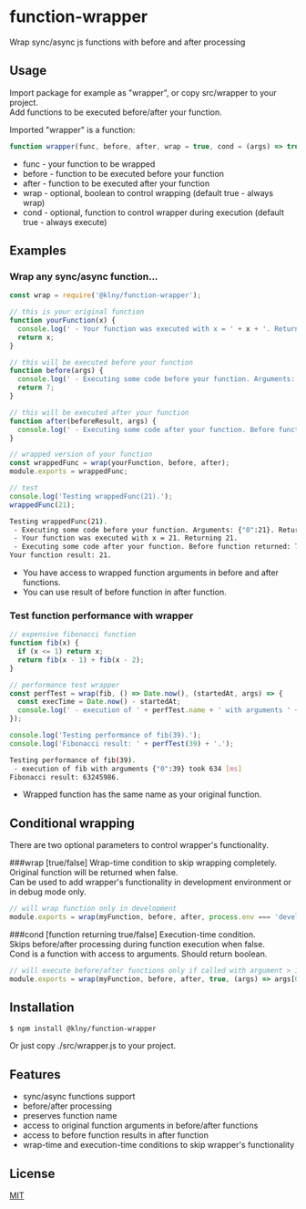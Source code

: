 # function-wrapper
Wrap sync/async js functions with before and after processing

## Usage
Import package for example as "wrapper", or copy src/wrapper to your project.  
Add functions to be executed before/after your function.  

Imported "wrapper" is a function:
```js
function wrapper(func, before, after, wrap = true, cond = (args) => true) {};
```
 * func - your function to be wrapped 
 * before - function to be executed before your function
 * after - function to be executed after your function
 * wrap - optional, boolean to control wrapping (default true - always wrap)
 * cond - optional, function to control wrapper during execution (default true - always execute)

## Examples
### Wrap any sync/async function...
```js
const wrap = require('@klny/function-wrapper');

// this is your original function
function yourFunction(x) {
  console.log(' - Your function was executed with x = ' + x + '. Returning ' + x + '.');
  return x;
}

// this will be executed before your function
function before(args) {
  console.log(' - Executing some code before your function. Arguments: ' + JSON.stringify(args) + '. Returning 7.');
  return 7;
}

// this will be executed after your function
function after(beforeResult, args) {
  console.log(' - Executing some code after your function. Before function returned: ' + beforeResult + '. Arguments: ' + JSON.stringify(args) + '.');
}

// wrapped version of your function
const wrappedFunc = wrap(yourFunction, before, after);
module.exports = wrappedFunc;

// test
console.log('Testing wrappedFunc(21).');
wrappedFunc(21);
```
```sh
Testing wrappedFunc(21).
 - Executing some code before your function. Arguments: {"0":21}. Returning 7.
 - Your function was executed with x = 21. Returning 21.
 - Executing some code after your function. Before function returned: 7. Arguments: {"0":21}.
Your function result: 21.
```

 * You have access to wrapped function arguments in before and after functions. 
 * You can use result of before function in after function.

### Test function performance with wrapper
```js
// expensive fibonacci function
function fib(x) {
  if (x <= 1) return x;
  return fib(x - 1) + fib(x - 2);
}

// performance test wrapper
const perfTest = wrap(fib, () => Date.now(), (startedAt, args) => {
  const execTime = Date.now() - startedAt;
  console.log(' - execution of ' + perfTest.name + ' with arguments ' + JSON.stringify(args) + ' took ' + execTime + ' [ms]');
});

console.log('Testing performance of fib(39).');
console.log('Fibonacci result: ' + perfTest(39) + '.');
```
```sh
Testing performance of fib(39).
 - execution of fib with arguments {"0":39} took 634 [ms]
Fibonacci result: 63245986.
```

 * Wrapped function has the same name as your original function. 

## Conditional wrapping
There are two optional parameters to control wrapper's functionality.

###wrap [true/false]
Wrap-time condition to skip wrapping completely. Original function will be returned when false.  
Can be used to add wrapper's functionality in development environment or in debug mode only.
```js
// will wrap function only in development
module.exports = wrap(myFunction, before, after, process.env === 'development');
```

###cond [function returning true/false]
Execution-time condition.  
Skips before/after processing during function execution when false.  
Cond is a function with access to arguments. Should return boolean.
 
```js
// will execute before/after functions only if called with argument > 10
module.exports = wrap(myFunction, before, after, true, (args) => args[0] > 10);
 ```

## Installation
```bash
$ npm install @klny/function-wrapper
```
Or just copy ./src/wrapper.js to your project.

## Features

  * sync/async functions support
  * before/after processing
  * preserves function name
  * access to original function arguments in before/after functions
  * access to before function results in after function
  * wrap-time and execution-time conditions to skip wrapper's functionality

## License

  [MIT](LICENSE)
